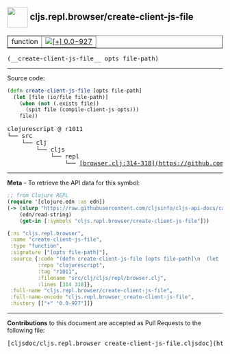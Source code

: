 ## <img width="48px" valign="middle" src="http://i.imgur.com/Hi20huC.png"> cljs.repl.browser/create-client-js-file

 <table border="1">
<tr>

<td>function</td>
<td><a href="https://github.com/cljsinfo/cljs-api-docs/tree/0.0-927"><img valign="middle" alt="[+] 0.0-927" src="https://img.shields.io/badge/+-0.0--927-lightgrey.svg"></a> </td>
</tr>
</table>

 <samp>
(__create-client-js-file__ opts file-path)<br>
</samp>

---





Source code:

```clj
(defn create-client-js-file [opts file-path]
  (let [file (io/file file-path)]
    (when (not (.exists file))
      (spit file (compile-client-js opts)))
    file))
```

 <pre>
clojurescript @ r1011
└── src
    └── clj
        └── cljs
            └── repl
                └── <ins>[browser.clj:314-318](https://github.com/clojure/clojurescript/blob/r1011/src/clj/cljs/repl/browser.clj#L314-L318)</ins>
</pre>


---

__Meta__ - To retrieve the API data for this symbol:

```clj
;; from Clojure REPL
(require '[clojure.edn :as edn])
(-> (slurp "https://raw.githubusercontent.com/cljsinfo/cljs-api-docs/catalog/cljs-api.edn")
    (edn/read-string)
    (get-in [:symbols "cljs.repl.browser/create-client-js-file"]))
```

```clj
{:ns "cljs.repl.browser",
 :name "create-client-js-file",
 :type "function",
 :signature ["[opts file-path]"],
 :source {:code "(defn create-client-js-file [opts file-path]\n  (let [file (io/file file-path)]\n    (when (not (.exists file))\n      (spit file (compile-client-js opts)))\n    file))",
          :repo "clojurescript",
          :tag "r1011",
          :filename "src/clj/cljs/repl/browser.clj",
          :lines [314 318]},
 :full-name "cljs.repl.browser/create-client-js-file",
 :full-name-encode "cljs.repl.browser_create-client-js-file",
 :history [["+" "0.0-927"]]}

```

---

__Contributions__ to this document are accepted as Pull Requests to the following file:

 <pre>
[cljsdoc/cljs.repl.browser_create-client-js-file.cljsdoc](https://github.com/cljsinfo/cljs-api-docs/blob/master/cljsdoc/cljs.repl.browser_create-client-js-file.cljsdoc)
</pre>


